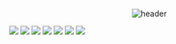 <div align="center">
  
![header](https://capsule-render.vercel.app/api?type=Waving&color=000000&height=150&section=header&text=Seojunhyung&fontColor=ffffff&fontSize=70&animation=fadeIn&fontAlignY=55)
</div>


<img src="https://img.shields.io/badge/javascript-F7DF1E?style=for-the-badge&logo=javascript&logoColor=white"> <img src="https://img.shields.io/badge/HTML5-E34F26?style=for-the-badge&logo=HTML5&logoColor=white"> <img src="https://img.shields.io/badge/Oracle-F80000?style=for-the-badge&logo=Oracle&logoColor=white"> <img src="https://img.shields.io/badge/Eclipse-2C2255?style=for-the-badge&logo=Eclipse%20IDE&logoColor=white"> <img src="https://img.shields.io/badge/github-181717?style=for-the-badge&logo=github&logoColor=white">  <img src="https://img.shields.io/badge/notion-000000?style=for-the-badge&logo=notion&logoColor=white"> <a href="https://www.instagram.com/tresed_xof/"><img src="https://img.shields.io/badge/instagram-E4405F?style=for-the-badge&logo=instagram&logoColor=white"></a>

